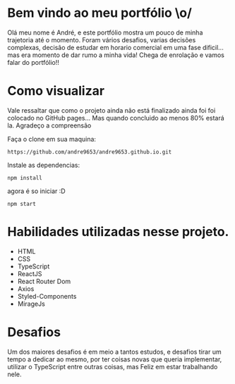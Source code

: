 # Bem vindo ao meu portfólio \o/

Olá meu nome é André, e este portfólio mostra um pouco de minha trajetoria até o momento. Foram vários desafios, varias decisões complexas, decisão de estudar em horario comercial em uma fase dificil... mas era momento de dar rumo a minha vida! Chega de enrolação e vamos falar do portfólio!!

# Como visualizar

Vale ressaltar que como o projeto ainda não está finalizado ainda foi foi colocado no GitHub pages... Mas quando concluido ao menos 80% estará la. Agradeço a compreensão

Faça o clone em sua maquina: 
```
https://github.com/andre9653/andre9653.github.io.git
```

Instale as dependencias: 
``` 
npm install
```
agora é so iniciar :D 
```
npm start
```

# Habilidades utilizadas nesse projeto.

- HTML
- CSS
- TypeScript
- ReactJS
- React Router Dom
- Axios
- Styled-Components
- MirageJs

# Desafios

Um dos maiores desafios é em meio a tantos estudos, e desafios tirar um tempo a dedicar ao mesmo, por ter coisas novas que queria implementar, utilizar o TypeScript entre outras coisas, mas Feliz em estar trabalhando nele.

